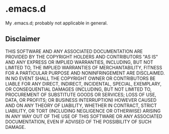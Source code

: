 .emacs.d
========

My .emacs.d; probably not applicable in general.

Disclaimer
-----
THIS SOFTWARE AND ANY ASSOCIATED DOCUMENTATION ARE PROVIDED BY THE COPYRIGHT
HOLDERS AND CONTRIBUTORS "AS IS" AND ANY EXPRESS OR IMPLIED WARRANTIES, 
INCLUDING, BUT NOT LIMITED TO, THE IMPLIED WARRANTIES OF MERCHANTABILITY, 
FITNESS FOR A PARTICULAR PURPOSE AND NONINFRINGEMENT ARE DISCLAIMED. IN NO 
EVENT SHALL THE COPYRIGHT OWNER OR CONTRIBUTORS BE LIABLE FOR ANY DIRECT, 
INDIRECT, INCIDENTAL, SPECIAL, EXEMPLARY, OR CONSEQUENTIAL DAMAGES
(INCLUDING, BUT NOT LIMITED TO, PROCUREMENT OF SUBSTITUTE GOODS OR SERVICES;
LOSS OF USE, DATA, OR PROFITS; OR BUSINESS INTERRUPTION) HOWEVER CAUSED AND
ON ANY THEORY OF LIABILITY, WHETHER IN CONTRACT, STRICT LIABILITY, OR TORT
(INCLUDING NEGLIGENCE OR OTHERWISE) ARISING IN ANY WAY OUT OF THE USE OF THIS
SOFTWARE OR ANY ASSOCIATED DOCUMENTATION, EVEN IF ADVISED OF THE POSSIBILITY 
OF SUCH DAMAGE.
